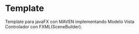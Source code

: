 # Template

Template para javaFX con MAVEN implementando Modelo Vista Controlador con FXML(SceneBuilder).